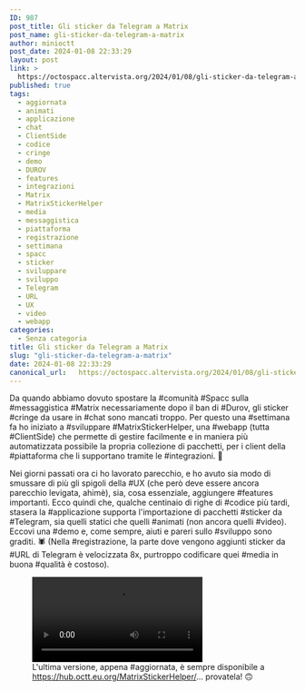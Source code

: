 ```yaml
---
ID: 987
post_title: Gli sticker da Telegram a Matrix
post_name: gli-sticker-da-telegram-a-matrix
author: minioctt
post_date: 2024-01-08 22:33:29
layout: post
link: >
  https://octospacc.altervista.org/2024/01/08/gli-sticker-da-telegram-a-matrix/
published: true
tags:
  - aggiornata
  - animati
  - applicazione
  - chat
  - ClientSide
  - codice
  - cringe
  - demo
  - DUROV
  - features
  - integrazioni
  - Matrix
  - MatrixStickerHelper
  - media
  - messaggistica
  - piattaforma
  - registrazione
  - settimana
  - spacc
  - sticker
  - sviluppare
  - sviluppo
  - Telegram
  - URL
  - UX
  - video
  - webapp
categories:
  - Senza categoria
title: Gli sticker da Telegram a Matrix
slug: "gli-sticker-da-telegram-a-matrix"
date: 2024-01-08 22:33:29
canonical_url:   https://octospacc.altervista.org/2024/01/08/gli-sticker-da-telegram-a-matrix/
---
```

<!-- wp:paragraph -->
<p markdown="1">Da quando abbiamo dovuto spostare la #comunità #Spacc sulla #messaggistica #Matrix necessariamente dopo il ban di #Durov, gli sticker #cringe da usare in #chat sono mancati troppo. Per questo una #settimana fa ho iniziato a #sviluppare #MatrixStickerHelper, una #webapp (tutta #ClientSide) che permette di gestire facilmente e in maniera più automatizzata possibile la propria collezione di pacchetti, per i client della #piattaforma che li supportano tramite le #integrazioni. 🚀️</p>
<!-- /wp:paragraph -->

<!-- wp:paragraph -->
<p markdown="1">Nei giorni passati ora ci ho lavorato parecchio, e ho avuto sia modo di smussare di più gli spigoli della #UX (che però deve essere ancora parecchio levigata, ahimè), sia, cosa essenziale, aggiungere #features importanti. Ecco quindi che, qualche centinaio di righe di #codice più tardi, stasera la #applicazione supporta l'importazione di pacchetti #sticker da #Telegram, sia quelli statici che quelli #animati (non ancora quelli #video). Eccovi una #demo e, come sempre, aiuti e pareri sullo #sviluppo sono graditi. 🕷️ (Nella #registrazione, la parte dove vengono aggiunti sticker da #URL di Telegram è velocizzata 8x, purtroppo codificare quei #media in buona #qualità è costoso).</p>
<!-- /wp:paragraph -->

<!-- wp:paragraph -->
<p markdown="1"> </p>
<!-- /wp:paragraph -->

<!-- wp:video {"id":988} -->
<figure class="wp-block-video"><video controls src="https://octospacc.github.io/microblog-mirror/assets/uploads/2024/01/MatrixStickerHelperDemo2.mp4"></video><figcaption class="wp-element-caption">L'ultima versione, appena #aggiornata, è sempre disponibile a <a href="https://hub.octt.eu.org/MatrixStickerHelper/">https://hub.octt.eu.org/MatrixStickerHelper/</a>... provatela! 🙃️</figcaption></figure>
<!-- /wp:video -->